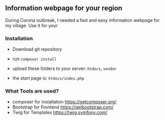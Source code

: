 ## Information webpage for your region

During Corona outbreak, I needed a fast and easy information webpage for my village. Use it for your 

### Installation

* Download git repository
* run `composer install`

* upload these folders to your server: `htdocs`, `vendor`  
* the start page is: `htdocs/index.php` 

### What Tools are used?

* composer for installation https://getcomposer.org/
* Bootstrap for Frontend https://getbootstrap.com/
* Twig for Templates https://twig.symfony.com/

